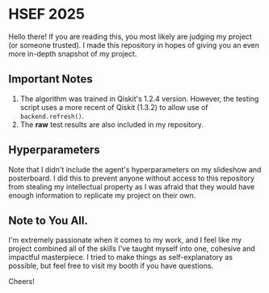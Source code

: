 # HSEF 2025

Hello there! If you are reading this, you most likely are judging my project (or someone trusted). I made this repository in hopes of giving you an even more in-depth snapshot of my project.

## Important Notes

1. The algorithm was trained in Qiskit's 1.2.4 version. However, the testing script uses a more recent of Qiskit (1.3.2) to allow use of `backend.refresh()`.
2. The **raw** test results are also included in my repository.

## Hyperparameters

Note that I didn't include the agent's hyperparameters on my slideshow and posterboard. I did this to prevent anyone without access to this repository from stealing my intellectual property as I was afraid that they would have enough information to replicate my project on their own. 

## Note to You All.

I'm extremely passionate when it comes to my work, and I feel like my project combined all of the skills I've taught myself into one, cohesive and impactful masterpiece. I tried to make things as self-explanatory as possible, but feel free to visit my booth if you have questions.

Cheers!


